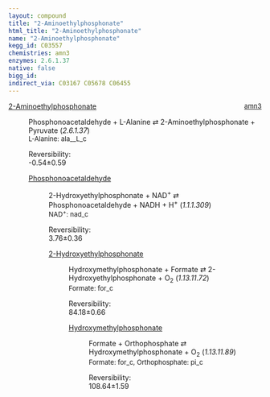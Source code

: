 ```yaml
---
layout: compound
title: "2-Aminoethylphosphonate"
html_title: "2-Aminoethylphosphonate"
name: "2-Aminoethylphosphonate"
kegg_id: C03557
chemistries: amn3
enzymes: 2.6.1.37
native: false
bigg_id: 
indirect_via: C03167 C05678 C06455
---
```

<dl><dt class='rs-product'><a href='/compounds/C03557' class='link-dark' data-bs-toggle='tooltip' data-bs-html='true' data-bs-title='KEGG: C03557'>2-Aminoethylphosphonate</a><span style='float: right; max-width: 40%'><a href='/chemistries/amn3' class='link-dark opacity-50' style='font-size: small; word-wrap: anywhere;'>amn3</a></span></dt><dd><p>Phosphonoacetaldehyde + L-Alanine &#8644; 2-Aminoethylphosphonate + Pyruvate (<i>2.6.1.37</i>)<br /><span style='font-size: small;'><span data-bs-toggle='tooltip' data-bs-html='true' data-bs-title='KEGG: C00041'>L-Alanine</span>: ala__L_c</span><br /><div class="reversibility_info">Reversibility: <div class="progress" style="flex-direction: row-reverse;"><div class="progress-bar bg-success" role="progressbar" style="width: 5.41%" aria-valuenow="-0.5407068978507927" aria-valuemin="0" aria-valuemax="10"></div><div class="progress-bar bg-warning" role="progressbar" style="width: 5.92%" aria-valuenow="-0.5407068978507927" aria-valuemin="0" aria-valuemax="10"></div></div><span>-0.54&plusmn;0.59</span><div class="progress"><div class="progress-bar bg-danger" role="progressbar" style="width: 0%" aria-valuenow="-0.5407068978507927" aria-valuemin="0" aria-valuemax="10"></div></div></div></p><dl><dt><a href='/compounds/C03167' class='link-dark' data-bs-toggle='tooltip' data-bs-html='true' data-bs-title='KEGG: C03167'>Phosphonoacetaldehyde</a><span style='float: right; max-width: 40%'><a href='/chemistries/None' class='link-dark opacity-50' style='font-size: small; word-wrap: anywhere;'></a></span></dt><dd><p>2-Hydroxyethylphosphonate + NAD<sup>+</sup> &#8644; Phosphonoacetaldehyde + NADH + H<sup>+</sup> (<i>1.1.1.309</i>)<br /><span style='font-size: small;'><span data-bs-toggle='tooltip' data-bs-html='true' data-bs-title='KEGG: C00003'>NAD<sup>+</sup></span>: nad_c</span><br /><div class="reversibility_info">Reversibility: <div class="progress"><div class="progress-bar bg-success" role="progressbar" style="width: 0%" aria-valuenow="0" aria-valuemin="0" aria-valuemax="100"></div></div><span>3.76&plusmn;0.36</span><div class="progress"><div class="progress-bar bg-danger" role="progressbar" style="width: 37.61%" aria-valuenow="3.7605613391067423" aria-valuemin="0" aria-valuemax="10"></div><div class="progress-bar bg-warning" role="progressbar" style="width: 3.58%" aria-valuenow="3.7605613391067423" aria-valuemin="0" aria-valuemax="10"></div></div></div></p><dl><dt><a href='/compounds/C06451' class='link-dark' data-bs-toggle='tooltip' data-bs-html='true' data-bs-title='KEGG: C06451'>2-Hydroxyethylphosphonate</a><span style='float: right; max-width: 40%'><a href='/chemistries/None' class='link-dark opacity-50' style='font-size: small; word-wrap: anywhere;'></a></span></dt><dd><p>Hydroxymethylphosphonate + Formate &#8644; 2-Hydroxyethylphosphonate + O<sub>2</sub> (<i>1.13.11.72</i>)<br /><span style='font-size: small;'><span data-bs-toggle='tooltip' data-bs-html='true' data-bs-title='KEGG: C00058'>Formate</span>: for_c</span><br /><div class="reversibility_info">Reversibility: <div class="progress"><div class="progress-bar bg-success" role="progressbar" style="width: 0%" aria-valuenow="0" aria-valuemin="0" aria-valuemax="100"></div></div><span>84.18&plusmn;0.66</span><div class="progress"><div class="progress-bar bg-danger" role="progressbar" style="width: 841.80%" aria-valuenow="84.18034315352084" aria-valuemin="0" aria-valuemax="10"></div></div></div></p><dl><dt><a href='/compounds/C06455' class='link-dark' data-bs-toggle='tooltip' data-bs-html='true' data-bs-title='KEGG: C06455'>Hydroxymethylphosphonate</a><span style='float: right; max-width: 40%'><a href='/chemistries/None' class='link-dark opacity-50' style='font-size: small; word-wrap: anywhere;'></a></span></dt><dd><p>Formate + Orthophosphate &#8644; Hydroxymethylphosphonate + O<sub>2</sub> (<i>1.13.11.89</i>)<br /><span style='font-size: small;'><span data-bs-toggle='tooltip' data-bs-html='true' data-bs-title='KEGG: C00058'>Formate</span>: for_c, <span data-bs-toggle='tooltip' data-bs-html='true' data-bs-title='KEGG: C00009'>Orthophosphate</span>: pi_c</span><br /><div class="reversibility_info">Reversibility: <div class="progress"><div class="progress-bar bg-success" role="progressbar" style="width: 0%" aria-valuenow="0" aria-valuemin="0" aria-valuemax="100"></div></div><span>108.64&plusmn;1.59</span><div class="progress"><div class="progress-bar bg-danger" role="progressbar" style="width: 1086.42%" aria-valuenow="108.64245440381366" aria-valuemin="0" aria-valuemax="10"></div></div></div></p><dl></dl></dd></dl></dd></dl></dd></dl></dd></dl>